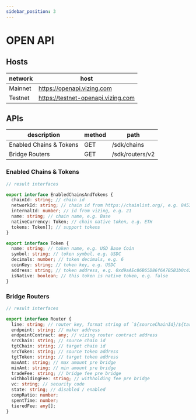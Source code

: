 ```yaml
---
sidebar_position: 3
---
```


# OPEN API

## Hosts

| network | host |
| ---- | ----|
| Mainnet | https://openapi.vizing.com |
| Testnet | https://testnet-openapi.vizing.com |

## APIs

| description | method | path |
| ---- | ----| ---- |
| Enabled Chains & Tokens | GET | /sdk/chains |
| Bridge Routers | GET | /sdk/routers/v2 |

### Enabled Chains & Tokens

```typescript
// result interfaces

export interface EnabledChainsAndTokens {
  chainId: string; // chain id
  networkId: string; // chain id from https://chainlist.org/, e.g. 8453
  internalId: number; // id from vizing, e.g. 21
  name: string; // chain name, e.g. Base
  nativeCurrency: Token; // chain native token, e.g. ETH
  tokens: Token[]; // support tokens
}

export interface Token {
  name: string; // token name, e.g. USD Base Coin
  symbol: string; // token symbol, e.g. USDC
  decimals: number; // token decimals, e.g. 6
  coinKey: string; // token key, e.g. USDC
  address: string; // token address, e.g. 0xd9aAEc86B65D86f6A7B5B1b0c42FFA531710b6CA
  isNative: boolean; // this token is native token, e.g. false
}

```

### Bridge Routers

```typescript
// result interfaces

export interface Router {
  line: string; // router key, format string of `${sourceChainId}/${targetChainId}-${sourceTokenSymbol}/${targetTokenSymbol}`
  endpoint: string; // maker address
  endpointContract: any; // vizing router contract address
  srcChain: string; // source chain id
  tgtChain: string; // target chain id
  srcToken: string; // source token address
  tgtToken: string; // target token address
  maxAmt: string; // max amount pre bridge
  minAmt: string; // min amount pre bridge
  tradeFee: string; // bridge fee pre bridge
  withholdingFee: string; // withholding fee pre bridge
  vc: string; // security code
  state: string; // disabled / enabled
  compRatio: number;
  spentTime: number;
  tieredFee: any[];
}


```
